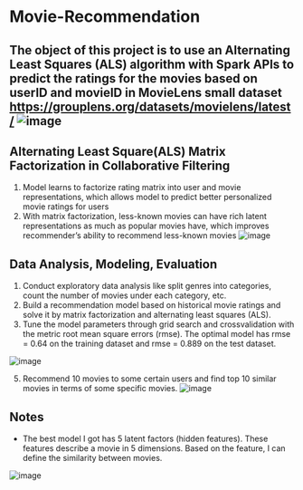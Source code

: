 # Movie-Recommendation
The object of this project is to use an Alternating Least Squares (ALS) algorithm with Spark APIs to predict the ratings for the movies based on userID and movieID in MovieLens small dataset
https://grouplens.org/datasets/movielens/latest/
![image](https://user-images.githubusercontent.com/52012182/159020325-125f64ae-8e55-44a9-b79a-be93670c2299.png)
-------------------------------------------------------------------------------------
## Alternating Least Square(ALS) Matrix Factorization in Collaborative Filtering
1. Model learns to factorize rating matrix into user and movie representations, which allows model to predict better personalized movie ratings for users
2. With matrix factorization, less-known movies can have rich latent representations as much as popular movies have, which improves recommender’s ability to recommend less-known movies
![image](https://user-images.githubusercontent.com/52012182/159020782-c5de7fd8-b1ae-4a85-920f-5e0be6c4c180.png)

## Data Analysis, Modeling, Evaluation
1. Conduct exploratory data analysis like split genres into categories, count the number of movies under each category, etc.
2. Build a recommendation model based on historical movie ratings and solve it by matrix factorization and alternating least squares (ALS). 
3. Tune the model parameters through grid search and crossvalidation with the metric root mean square errors (rmse). The optimal model has rmse = 0.64 on the training    dataset and rmse = 0.889 on the test dataset.

![image](https://user-images.githubusercontent.com/52012182/159018592-db1e2daa-a0be-497f-ae98-376ddb4ec6b5.png)

5. Recommend 10 movies to some certain users and find top 10 similar movies in terms of some specific movies.
![image](https://user-images.githubusercontent.com/52012182/159020028-e8875ae6-48e9-4519-9a2e-b97e73d5860b.png)

## Notes
* The best model I got has 5 latent factors (hidden features). These features describe a movie in 5 dimensions. Based on the feature, I can define the similarity between movies.

![image](https://user-images.githubusercontent.com/52012182/159024243-fc3e62d9-7986-4ab2-b62a-a8d893e15d7c.png)
